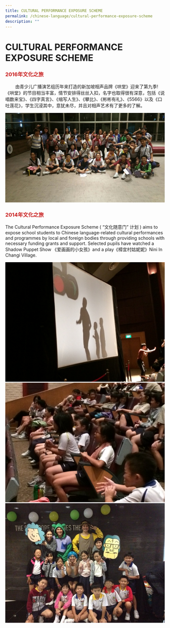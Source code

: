 ```yaml
---
title: CULTURAL PERFORMANCE EXPOSURE SCHEME
permalink: /chinese-language/cultural-performance-exposure-scheme
description: ""
---
```

CULTURAL PERFORMANCE EXPOSURE SCHEME
====================================

### <span style = "color: #c81b1b"> <b>2016年文化之旅</b> </span>

        由青少儿广播演艺组历年来打造的新加坡相声品牌《哄堂》迎来了第九季!《哄堂》的节目相当丰富，情节安排得丝丝入扣，名字也取得很有深意，包括《说唱数来宝》、《四字真言》、《缩写人生》、《攀比》、《彬彬有礼》、《5566》以及《口吐莲花》，学生沉浸其中，意犹未尽，并且对相声艺术有了更多的了解。

![](/images/JWPS%20LEARNING%20EXPERIENCE/Mother%20Tongue/Chinese%20Language/CULTURAL%20PERFORMANCE%20EXPOSURE/clusterChinese.jpg)

### <span style = "color: #c81b1b"> <b>2014年文化之旅</b> </span>

The Cultural Performance Exposure Scheme ( “文化随意门” 计划 ) aims to expose school students to Chinese language-related cultural performances and programmes by local and foreign bodies through providing schools with necessary funding grants and support. Selected pupils have watched a Shadow Puppet Show 《爱画画的小女孩》and a play《樟宜村姑妮妮》Nini In Changi Village.

![](/images/JWPS%20LEARNING%20EXPERIENCE/Mother%20Tongue/Chinese%20Language/CULTURAL%20PERFORMANCE%20EXPOSURE/photo1.jpg)
![](/images/JWPS%20LEARNING%20EXPERIENCE/Mother%20Tongue/Chinese%20Language/CULTURAL%20PERFORMANCE%20EXPOSURE/photo2.jpg)
![](/images/JWPS%20LEARNING%20EXPERIENCE/Mother%20Tongue/Chinese%20Language/CULTURAL%20PERFORMANCE%20EXPOSURE/photo3.jpg)
